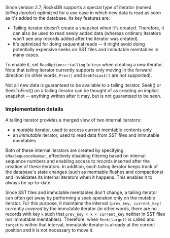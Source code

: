 Since version 2.7, RocksDB supports a special type of iterator (named _tailing iterator_) optimized for a use case in which new data is read as soon as it's added to the database.
Its key features are:
* Tailing iterator doesn't create a snapshot when it's created. Therefore, it can also be used to read newly added data (whereas ordinary iterators won't see any records added after the iterator was created).
* It's optimized for doing sequential reads -- it might avoid doing potentially expensive seeks on SST files and immutable memtables in many cases.

To enable it, set `ReadOptions::tailing` to `true` when creating a new iterator. Note that tailing iterator currently supports only moving in the forward direction (in other words, `Prev()` and `SeekToLast()` are not supported).

Not all new data is guaranteed to be available to a tailing iterator. Seek() or SeekToFirst() on a tailing iterator can be thought of as creating an implicit snapshot -- anything written after it may, but is not guaranteed to be seen.

### Implementation details

A tailing iterator provides a merged view of two internal iterators:
* a _mutable_ iterator, used to access current memtable contents only
* an _immutable_ iterator, used to read data from SST files and immutable memtables

Both of these internal iterators are created by specifying `kMaxSequenceNumber`, effectively disabling filtering based on internal sequence numbers and enabling access to records inserted after the creation of these iterators.
In addition, each tailing iterator keeps track of the database's state changes (such as memtable flushes and compactions) and invalidates its internal iterators when it happens. This enables it to always be up-to-date.

Since SST files and immutable memtables don't change, a tailing iterator can often get away by performing a seek operation only on the mutable iterator. For this purpose, it maintains the interval
`(prev_key, current_key]` currently _covered_ by the immutable iterator (in other words, there are no records with key `k` such that `prev_key < k < current_key` neither in SST files nor immutable memtables).
Therefore, when `Seek(target)` is called and `target` is within that interval, immutable iterator is already at the correct position and it is not necessary to move it.